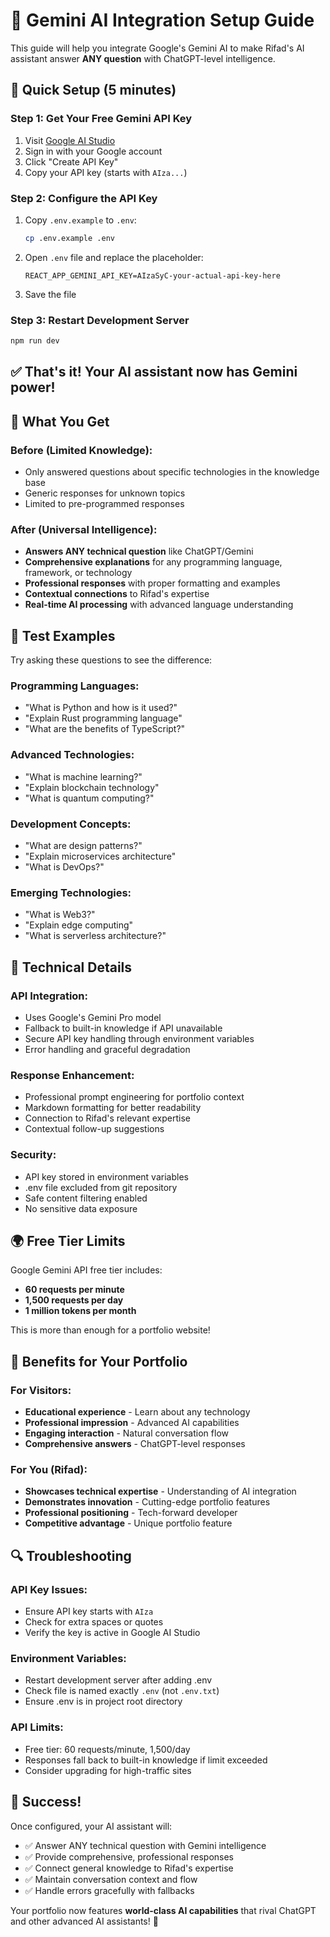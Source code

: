 # 🤖 Gemini AI Integration Setup Guide

This guide will help you integrate Google's Gemini AI to make Rifad's AI assistant answer **ANY question** with ChatGPT-level intelligence.

## 🚀 Quick Setup (5 minutes)

### Step 1: Get Your Free Gemini API Key
1. Visit [Google AI Studio](https://makersuite.google.com/app/apikey)
2. Sign in with your Google account
3. Click "Create API Key"
4. Copy your API key (starts with `AIza...`)

### Step 2: Configure the API Key
1. Copy `.env.example` to `.env`:
   ```bash
   cp .env.example .env
   ```

2. Open `.env` file and replace the placeholder:
   ```env
   REACT_APP_GEMINI_API_KEY=AIzaSyC-your-actual-api-key-here
   ```

3. Save the file

### Step 3: Restart Development Server
```bash
npm run dev
```

## ✅ That's it! Your AI assistant now has Gemini power!

## 🌟 What You Get

### **Before (Limited Knowledge):**
- Only answered questions about specific technologies in the knowledge base
- Generic responses for unknown topics
- Limited to pre-programmed responses

### **After (Universal Intelligence):**
- **Answers ANY technical question** like ChatGPT/Gemini
- **Comprehensive explanations** for any programming language, framework, or technology
- **Professional responses** with proper formatting and examples
- **Contextual connections** to Rifad's expertise
- **Real-time AI processing** with advanced language understanding

## 🎯 Test Examples

Try asking these questions to see the difference:

### **Programming Languages:**
- "What is Python and how is it used?"
- "Explain Rust programming language"
- "What are the benefits of TypeScript?"

### **Advanced Technologies:**
- "What is machine learning?"
- "Explain blockchain technology"
- "What is quantum computing?"

### **Development Concepts:**
- "What are design patterns?"
- "Explain microservices architecture"
- "What is DevOps?"

### **Emerging Technologies:**
- "What is Web3?"
- "Explain edge computing"
- "What is serverless architecture?"

## 🔧 Technical Details

### **API Integration:**
- Uses Google's Gemini Pro model
- Fallback to built-in knowledge if API unavailable
- Secure API key handling through environment variables
- Error handling and graceful degradation

### **Response Enhancement:**
- Professional prompt engineering for portfolio context
- Markdown formatting for better readability
- Connection to Rifad's relevant expertise
- Contextual follow-up suggestions

### **Security:**
- API key stored in environment variables
- .env file excluded from git repository
- Safe content filtering enabled
- No sensitive data exposure

## 🌍 Free Tier Limits

Google Gemini API free tier includes:
- **60 requests per minute**
- **1,500 requests per day**
- **1 million tokens per month**

This is more than enough for a portfolio website!

## 🚀 Benefits for Your Portfolio

### **For Visitors:**
- **Educational experience** - Learn about any technology
- **Professional impression** - Advanced AI capabilities
- **Engaging interaction** - Natural conversation flow
- **Comprehensive answers** - ChatGPT-level responses

### **For You (Rifad):**
- **Showcases technical expertise** - Understanding of AI integration
- **Demonstrates innovation** - Cutting-edge portfolio features
- **Professional positioning** - Tech-forward developer
- **Competitive advantage** - Unique portfolio feature

## 🔍 Troubleshooting

### **API Key Issues:**
- Ensure API key starts with `AIza`
- Check for extra spaces or quotes
- Verify the key is active in Google AI Studio

### **Environment Variables:**
- Restart development server after adding .env
- Check file is named exactly `.env` (not `.env.txt`)
- Ensure .env is in project root directory

### **API Limits:**
- Free tier: 60 requests/minute, 1,500/day
- Responses fall back to built-in knowledge if limit exceeded
- Consider upgrading for high-traffic sites

## 🎉 Success!

Once configured, your AI assistant will:
- ✅ Answer ANY technical question with Gemini intelligence
- ✅ Provide comprehensive, professional responses
- ✅ Connect general knowledge to Rifad's expertise
- ✅ Maintain conversation context and flow
- ✅ Handle errors gracefully with fallbacks

Your portfolio now features **world-class AI capabilities** that rival ChatGPT and other advanced AI assistants! 🌟
